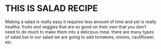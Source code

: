 # THIS IS SALAD RECIPE

 Making a salad is really easy it requires less amount of time and yet is really healthy. fruits and veggies that are so good on their own that you don’t need to do much to make them into a delicious meal. there are many types of salad but in our salad we are going to add tomatoes, onions, cauliflower, etc.